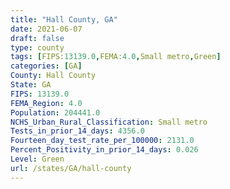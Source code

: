 ```yaml
---
title: "Hall County, GA"
date: 2021-06-07
draft: false
type: county
tags: [FIPS:13139.0,FEMA:4.0,Small metro,Green]
categories: [GA]
County: Hall County
State: GA
FIPS: 13139.0
FEMA_Region: 4.0
Population: 204441.0
NCHS_Urban_Rural_Classification: Small metro
Tests_in_prior_14_days: 4356.0
Fourteen_day_test_rate_per_100000: 2131.0
Percent_Positivity_in_prior_14_days: 0.026
Level: Green
url: /states/GA/hall-county
---
```



